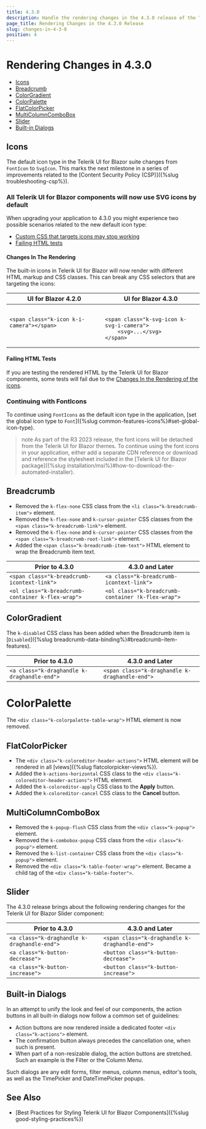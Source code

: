 ```yaml
---
title: 4.3.0
description: Handle the rendering changes in the 4.3.0 release of the Telerik UI for Blazor components.
page_title: Rendering Changes in the 4.3.0 Release
slug: changes-in-4-3-0
position: 4
---
```


# Rendering Changes in 4.3.0

* [Icons](#icons)
* [Breadcrumb](#breadcrumb)
* [ColorGradient](#colorgradient)
* [ColorPalette](#colorpalette)
* [FlatColorPicker](#flatcolorpicker)
* [MultiColumnComboBox](#multicolumncombobox)
* [Slider](#slider)
* [Built-in Dialogs](#built-in-dialogs)


## Icons

The default icon type in the Telerik UI for Blazor suite changes from `FontIcon` to `SvgIcon`. This marks the next milestone in a series of improvements related to the [Content Security Policy (CSP)]({%slug troubleshooting-csp%}).

### All Telerik UI for Blazor components will now use SVG icons by default

When upgrading your application to 4.3.0 you might experience two possible scenarios related to the new default icon type:

* [Custom CSS that targets icons may stop working](#changes-in-the-rendering)
* [Failing HTML tests](#failing-html-tests)

#### Changes In The Rendering

The built-in icons in Telerik UI for Blazor will now render with different HTML markup and CSS classes. This can break any CSS selectors that are targeting the icons:

<table>
    <thead>
        <tr>
            <th>UI for Blazor 4.2.0</th>
            <th>UI for Blazor 4.3.0</th>
        </tr>
    </thead>
    <tbody>
        <tr>
            <td style="vertical-align:top">
<pre><code>
&lt;span class="k-icon k-i-camera"&gt;&lt;/span&gt;
</code></pre>
            </td>
            <td style="vertical-align:top">
<pre><code>
&lt;span class="k-svg-icon k-svg-i-camera"&gt;
    &lt;svg&gt;...&lt;/svg&gt;
&lt;/span&gt;
</code></pre>
            </td>
        </tr>
    </tbody>
</table>

#### Failing HTML Tests

If you are testing the rendered HTML by the Telerik UI for Blazor components, some tests will fail due to the [Changes In the Rendering of the icons](#changes-in-the-rendering).

### Continuing with FontIcons

To continue using `FontIcons` as the default icon type in the application, [set the global icon type to `Font`]({%slug common-features-icons%}#set-global-icon-type).

>note As part of the R3 2023 release, the font icons will be detached from the Telerik UI for Blazor themes. To continue using the font icons in your application, either add a separate CDN reference or download and reference the stylesheet included in the [Telerik UI for Blazor package]({%slug installation/msi%}#how-to-download-the-automated-installer).

## Breadcrumb

* Removed the `k-flex-none` CSS class from the `<li class="k-breadcrumb-item">` element.
* Removed the `k-flex-none` and `k-cursor-pointer` CSS classes from the `<span class="k-breadcrumb-link">` element.
* Removed the `k-flex-none` and `k-cursor-pointer` CSS classes from the `<span class="k-breadcrumb-root-link">` element.
* Added the `<span class="k-breadcrumb-item-text">` HTML element to wrap the Breadcrumb item text.

| Prior to 4.3.0 | 4.3.0 and Later |
|---|---|
| `<span class="k-breadcrumb-icontext-link">` | `<a class="k-breadcrumb-icontext-link">` |
| `<ol class="k-breadcrumb-container k-flex-wrap">` | `<ol class="k-breadcrumb-container !k-flex-wrap">` |

## ColorGradient

The `k-disabled` CSS class has been added when the Breadcrumb item is [`Disabled`]({%slug breadcrumb-data-binding%}#breadcrumb-item-features).

| Prior to 4.3.0 | 4.3.0 and Later |
|---|---|
| `<a class="k-draghandle k-draghandle-end">` | `<span class="k-draghandle k-draghandle-end">` |

# ColorPalette

The `<div class="k-colorpalette-table-wrap">` HTML element is now removed.

## FlatColorPicker

* The `<div class="k-coloreditor-header-actions">` HTML element will be rendered in all [views]({%slug flatcolorpicker-views%}).
* Added the `k-actions-horizontal` CSS class to the `<div class="k-coloreditor-header-actions">` HTML element.
* Added the `k-coloreditor-apply` CSS class to the **Apply** button.
* Added the `k-coloreditor-cancel` CSS class to the **Cancel** button.

## MultiColumnComboBox

* Removed the `k-popup-flush` CSS class from the `<div class="k-popup">` element.
* Removed the `k-combobox-popup` CSS class from the `<div class="k-popup">` element.
* Removed the `k-list-container` CSS class from the `<div class="k-popup">` element.
* Removed the `<div class="k-table-footer-wrap">` element. Became a child tag of the `<div class="k-table-footer">`.

## Slider

The 4.3.0 release brings about the following rendering changes for the Telerik UI for Blazor Slider component:

| Prior to 4.3.0 | 4.3.0 and Later |
|---|---|
| `<a class="k-draghandle k-draghandle-end">` | `<span class="k-draghandle k-draghandle-end">` |
| `<a class="k-button-decrease">` | `<button class="k-button-decrease">` |
| `<a class="k-button-increase">` | `<button class="k-button-increase">` |

## Built-in Dialogs

In an attempt to unify the look and feel of our components, the action buttons in all built-in dialogs now follow a common set of guidelines:

* Action buttons are now rendered inside a dedicated footer `<div class="k-actions">` element.
* The confirmation button always precedes the cancellation one, when such is present.
* When part of a non-resizable dialog, the action buttons are stretched. Such an example is the Filter or the Column Menu.

Such dialogs are any edit forms, filter menus, column menus, editor's tools, as well as the TimePicker and DateTimePicker popups.

## See Also

* [Best Practices for Styling Telerik UI for Blazor Components]({%slug good-styling-practices%})
